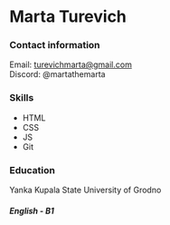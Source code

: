 # Marta Turevich

### Contact information
Email: turevichmarta@gmail.com  
Discord: @martathemarta

### Skills
- HTML
- CSS
- JS
- Git

### Education
Yanka Kupala State University of Grodno

##### English - B1